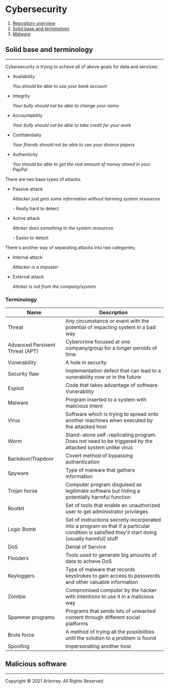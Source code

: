 
# Cybersecurity

1.  [Repository overview](Start.html)
2.  [Solid base and terminology](#Chapter1)
3.  [Malware](#Chapter2)

## Solid base and terminology
---

Cybersecurity is trying to acheve all of above goals for data and services:

* Avaliability
    
    _You should be able to use your bank account_
    
* Integrity
    
    _Your bully should not be able to change your name_
    
* Accountability
    
    _Your bully should not be able to take credit for your work_
    
* Confidentialiy
    
    _Your friends should not be able to see your divorce papers_
    
* Authenticity
    
    _You should be able to get the real amount of money stored in your PayPal_
    

There are two base types of attacks.

* Passive attack
    
    _Attacker just gets some information without harming system resources_
    
    \- Really hard to detect
    
* Active attack
    
    _Attcker does something to the system resources_
    
    \- Easier to detect
    

There's another way of separating attacks into two categories;

* Internal attack
    
    _Attacker is a imposter_
    
* External attack
    
    _Attcker is not from the company/system_
    

### Terminology

| Name | Description |
| --- | --- |
| Threat | Any circumstance or event with the potential of impacting system in a bad way |
| Advanced Persisent Threat (APT) | Cybercrime focused at one company/group for a longer peroids of time |
| Vunerability | A hole in security |
| Security flaw | Implementation defect that can lead to a vunerability now or in the future |
| Exploit | Code that takes advantage of software Vunerability |
| Malware | Program inserted to a system with malicious intent |
| Virus | Software which is trying to spread onto another machines when executed by the attacked host |
| Worm | Stand-alone self-replicating program. Does not need to be triggered by the attacked system unlike virus |
| Backdoor/Trapdoor | Covert method of bypassing authentication |
| Spyware | Type of malware that gathers information |
| Trojan horse | Computer program disguised as legitimate software but hiding a potentially harmful function |
| Rootkit | Set of tools that enable an unauthorized user to get administrator privileges |
| Logic Bomb | Set of instructions secretly incorporated into a program so that if a particular condition is satisfied they'll start doing (usually harmful) stuff |
| DoS | Denial of Service |
| Flooders | Tools used to generate big amounts of data to acheve DoS |
| Keyloggers | Type of malware that records keystrokes to gain access to passwords and other valuable information |
| Zombie | Compromised computer by the hacker with intentions to use it in a malicious way |
| Spammer programs | Programs that sends lots of unwanted content through different social platforms |
| Brute force | A method of trying all the possibilities until the solution to a problem is found |
| Spoofing | Impersonating another host |

## Malicious software
---

Copyright © 2021 4rlenrey. All Rights Reserved
